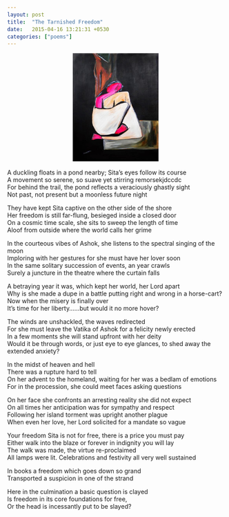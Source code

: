 ```yaml
---
layout: post
title:  "The Tarnished Freedom"
date:   2015-04-16 13:21:31 +0530
categories: ["poems"]
---
```

<p align = "center"><img src="https://raw.githubusercontent.com/rishabht1/rishabht1.github.io/master/media/sita.jpg" style="height:250px; width: 200px; margin:auto"/></p>

A duckling floats in a pond nearby; Sita’s eyes follow its course  
A movement so serene, so suave yet stirring remorsekjdccdc  
For behind the trail, the pond reflects a veraciously ghastly sight  
Not past, not present but a moonless future night  

They have kept Sita captive on the other side of the shore  
Her freedom is still far-flung, besieged inside a closed door  
On a cosmic time scale, she sits to sweep the length of time  
Aloof from outside where the world calls her grime  

In the courteous vibes of Ashok, she listens to the spectral singing of the moon  
Imploring with her gestures for she must have her lover soon  
In the same solitary succession of events, an year crawls  
Surely a juncture in the theatre where the curtain falls  

A betraying year it was, which kept her world, her Lord apart  
Why is she made a dupe in a battle putting right and wrong in a horse-cart?  
Now when the misery is finally over  
It’s time for her liberty……but would it no more hover?  

The winds are unshackled, the waves redirected  
For she must leave the Vatika of Ashok for a felicity newly erected  
In a few moments she will stand upfront with her deity  
Would it be through words, or just eye to eye glances, to shed away the extended anxiety?  

In the midst of heaven and hell  
There was a rupture hard to tell  
On her advent to the homeland, waiting for her was a bedlam of emotions  
For in the procession, she could meet faces asking questions  

On her face she confronts an arresting reality she did not expect  
On all times her anticipation was for sympathy and respect  
Following her island torment was upright another plague  
When even her love, her Lord solicited for a mandate so vague      

Your freedom Sita is not for free, there is a price you must pay  
Either walk into the blaze or forever in indignity you will lay  
The walk was made, the virtue re-proclaimed  
All lamps were lit. Celebrations and festivity all very well sustained  

In books a freedom which goes down so grand  
Transported a suspicion in one of the strand  

Here in the culmination a basic question is clayed  
Is freedom in its core foundations for free,  
Or the head is incessantly put to be slayed?
